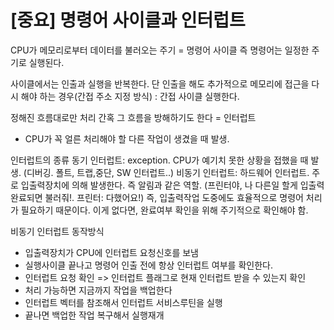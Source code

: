 # [중요] 명령어 사이클과 인터럽트

CPU가 메모리로부터 데이터를 불러오는 주기 = 명령어 사이클
즉 명령어는 일정한 주기로 실행된다.

사이클에서는 인출과 실행을 반복한다.
단 인출을 해도 추가적으로 메모리에 접근을 다시 해야 하는 경우(간접 주소 지정 방식) : 간접 사이클 실행한다.

정해진 흐름대로만 처리
간혹 그 흐름을 방해하기도 한다 = 인터럽트

- CPU가 꼭 얼른 처리해야 할 다른 작업이 생겼을 때 발생.

인터럽트의 종류
동기 인터럽트: exception. CPU가 예기치 못한 상황을 접했을 때 발생. (디버깅. 폴트, 트랩,중단, SW 인터럽트..)
비동기 인터럽트: 하드웨어 인터럽트. 주로 입출력장치에 의해 발생한다. 즉 알림과 같은 역할.
(프린터야, 나 다른일 할게 입출력 완료되면 불러줘!. 프린터: 다했어요!)
즉, 입출력작업 도중에도 효율적으로 명령어 처리가 필요하기 때문이다.
이게 없다면, 완료여부 확인을 위해 주기적으로 확인해야 함.

비동기 인터럽트 동작방식

- 입출력장치가 CPU에 인터럽트 요청신호를 보냄
- 실행사이클 끝나고 명령어 인출 전에 항상 인터럽트 여부를 확인한다.
- 인터럽트 요청 확인 => 인터럽트 플래그로 현재 인터럽트 받을 수 있는지 확인
- 처리 가능하면 지금까지 작업을 백업한다
- 인터럽트 벡터를 참조해서 인터럽트 서비스루틴을 실행
- 끝나면 백업한 작업 복구해서 실행재개
